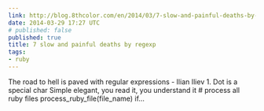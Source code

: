```yaml
---
link: http://blog.8thcolor.com/en/2014/03/7-slow-and-painful-deaths-by-regexp/
date: 2014-03-29 17:27 UTC
# published: false
published: true
title: 7 slow and painful deaths by regexp
tags:
- ruby
---
```


The road to hell is paved with regular expressions - Ilian Iliev 1. Dot is a special char Simple elegant, you read it, you understand it # process all ruby files process_ruby_file(file_name) if…
